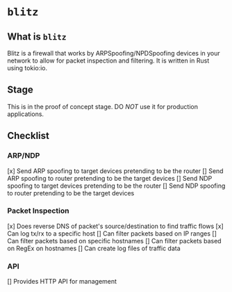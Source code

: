 # `blitz`

## What is `blitz`

Blitz is a firewall that works by ARPSpoofing/NPDSpoofing devices in your network to allow for packet inspection and filtering. 
It is written in Rust using tokio:io.

## Stage

This is in the proof of concept stage. DO *NOT* use it for production applications.

## Checklist

### ARP/NDP

[x] Send ARP spoofing to target devices pretending to be the router
[] Send ARP spoofing to router pretending to be the target devices
[] Send NDP spoofing to target devices pretending to be the router
[] Send NDP spoofing to router pretending to be the target devices

### Packet Inspection

[x] Does reverse DNS of packet's source/destination to find traffic flows
[x] Can log tx/rx to a specific host
[] Can filter packets based on IP ranges
[] Can filter packets based on specific hostnames
[] Can filter packets based on RegEx on hostnames
[] Can create log files of traffic data

### API

[] Provides HTTP API for management
